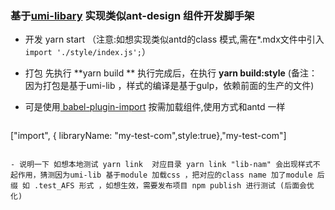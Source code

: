 ### 基于[umi-libary](http://https://github.com/umijs/umi/tree/master/packages/umi-library "umi-libary") 实现类似ant-design 组件开发脚手架

- 开发 yarn start 
（注意:如想实现类似antd的class 模式,需在*.mdx文件中引入`import './style/index.js';`）
- 打包 先执行 **yarn build ** 执行完成后，在执行 **yarn build:style** (备注：因为打包是基于umi-lib ，样式的编译是基于gulp，依赖前面的生产的文件)
- 可是使用[ babel-plugin-import](https://github.com/ant-design/babel-plugin-import " babel-plugin-import") 按需加载组件,使用方式和antd 一样

  ```javascript
["import", { libraryName: "my-test-com",style:true},"my-test-com"]
```

- 说明一下 如想本地测试 yarn link  对应目录 yarn link "lib-nam" 会出现样式不起作用，猜测因为umi-lib 基于module 加载css ，把对应的class name 加了module 后缀 如 .test_AFS 形式 ，如想生效，需要发布项目 npm publish 进行测试 (后面会优化)
